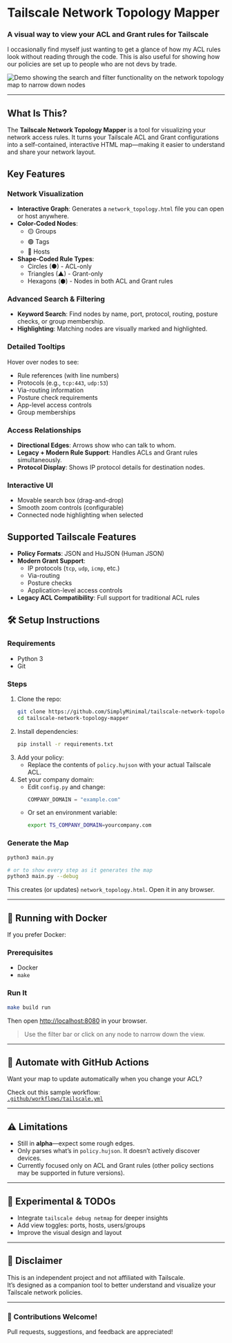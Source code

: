 # Tailscale Network Topology Mapper
### A visual way to view your ACL and Grant rules for Tailscale

I occasionally find myself just wanting to get a glance of how my ACL rules look without reading through the code. This is also useful for showing how our policies are set up to people who are not devs by trade.

![Demo showing the search and filter functionality on the network topology map to narrow down nodes](./images/Demo.gif)

---

## What Is This?

The **Tailscale Network Topology Mapper** is a tool for visualizing your network access rules. It turns your Tailscale ACL and Grant configurations into a self-contained, interactive HTML map—making it easier to understand and share your network layout.

## Key Features

### Network Visualization
- **Interactive Graph**: Generates a `network_topology.html` file you can open or host anywhere.
- **Color-Coded Nodes**:
  - 🟡 Groups
  - 🟢 Tags
  - 🔴 Hosts
- **Shape-Coded Rule Types**:
  - Circles (●) - ACL-only
  - Triangles (▲) - Grant-only
  - Hexagons (⬢) - Nodes in both ACL and Grant rules

### Advanced Search & Filtering
- **Keyword Search**: Find nodes by name, port, protocol, routing, posture checks, or group membership.
- **Highlighting**: Matching nodes are visually marked and highlighted.

### Detailed Tooltips
Hover over nodes to see:
- Rule references (with line numbers)
- Protocols (e.g., `tcp:443`, `udp:53`)
- Via-routing information
- Posture check requirements
- App-level access controls
- Group memberships

### Access Relationships
- **Directional Edges**: Arrows show who can talk to whom.
- **Legacy + Modern Rule Support**: Handles ACLs and Grant rules simultaneously.
- **Protocol Display**: Shows IP protocol details for destination nodes.

### Interactive UI
- Movable search box (drag-and-drop)
- Smooth zoom controls (configurable)
- Connected node highlighting when selected

## Supported Tailscale Features

- **Policy Formats**: JSON and HuJSON (Human JSON)
- **Modern Grant Support**:
  - IP protocols (`tcp`, `udp`, `icmp`, etc.)
  - Via-routing
  - Posture checks
  - Application-level access controls
- **Legacy ACL Compatibility**: Full support for traditional ACL rules

## 🛠️ Setup Instructions

### Requirements
- Python 3
- Git

### Steps
1. Clone the repo:
   ```bash
   git clone https://github.com/SimplyMinimal/tailscale-network-topology-mapper
   cd tailscale-network-topology-mapper
   ```
2. Install dependencies:
   ```bash
   pip install -r requirements.txt
   ```
3. Add your policy:
   - Replace the contents of `policy.hujson` with your actual Tailscale ACL.
4. Set your company domain:
   - Edit `config.py` and change:
     ```python
     COMPANY_DOMAIN = "example.com"
     ```
   - Or set an environment variable:
     ```bash
     export TS_COMPANY_DOMAIN=yourcompany.com
     ```

### Generate the Map
```bash
python3 main.py
```

```bash
# or to show every step as it generates the map
python3 main.py --debug
```
This creates (or updates) `network_topology.html`. Open it in any browser.

---

## 🐳 Running with Docker

If you prefer Docker:

### Prerequisites
- Docker
- `make`

### Run It
```bash
make build run
```

Then open [http://localhost:8080](http://localhost:8080) in your browser.

> Use the filter bar or click on any node to narrow down the view.

---

## 🔁 Automate with GitHub Actions

Want your map to update automatically when you change your ACL?

Check out this sample workflow:  
[`.github/workflows/tailscale.yml`](https://github.com/SimplyMinimal/tailscale-network-topology-mapper/blob/main/.github/workflows/tailscale.yml)

---

## ⚠️ Limitations

- Still in **alpha**—expect some rough edges.
- Only parses what’s in `policy.hujson`. It doesn’t actively discover devices.
- Currently focused only on ACL and Grant rules (other policy sections may be supported in future versions).

---

## 🧪 Experimental & TODOs

- Integrate `tailscale debug netmap` for deeper insights
- Add view toggles: ports, hosts, users/groups
- Improve the visual design and layout

---

## 📢 Disclaimer

This is an independent project and not affiliated with Tailscale.  
It’s designed as a companion tool to better understand and visualize your Tailscale network policies.

---

### 🙌 Contributions Welcome!

Pull requests, suggestions, and feedback are appreciated!
